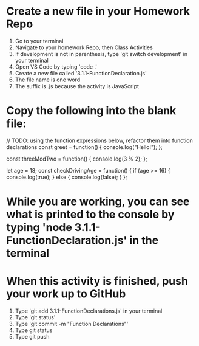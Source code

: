 # Create a new file in your Homework Repo
1. Go to your terminal
2. Navigate to your homework Repo, then Class Activities
3. If development is not in parenthesis, type 'git switch development' in your terminal
4. Open VS Code by typing 'code .'
5. Create a new file called '3.1.1-FunctionDeclaration.js'
  1. The file name is one word
  2. The suffix is .js because the activity is JavaScript

# Copy the following into the blank file:

// TODO: using the function expressions below, refactor them into function declarations
const greet = function() {
  console.log("Hello!");
};

const threeModTwo = function() {
  console.log(3 % 2);
};

let age = 18;
const checkDrivingAge = function() {
  if (age >= 16) {
    console.log(true);
  } else {
    console.log(false);
  }
};

# While you are working, you can see what is printed to the console by typing 'node 3.1.1-FunctionDeclaration.js' in the terminal

# When this activity is finished, push your work up to GitHub
1. Type 'git add 3.1.1-FunctionDeclarations.js' in your terminal
2. Type 'git status'
3. Type 'git commit -m "Function Declarations"'
4. Type git status
5. Type git push
